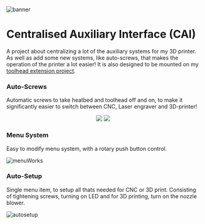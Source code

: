 ![banner](https://user-images.githubusercontent.com/22596587/125483308-ca1233e7-7602-4dae-a29e-acbe8510aeb2.png)
# Centralised Auxiliary Interface (CAI)

A project about centralizing a lot of the auxiliary systems for my 3D printer.
As well as add some new systems, like auto-screws, that makes the operation of the printer a lot easier!
It is also designed to be mounted on my [toolhead extension project](https://github.com/kris701/SnapMaker-Toolhead-Extensions).

### Auto-Screws
Automatic screws to take heatbed and toolhead off and on, to make it significantly easier to switch between CNC, Laser engraver and 3D-printer!

<p align="center">
  <img src="https://user-images.githubusercontent.com/22596587/125479060-47ee44b7-47a2-4a6a-8728-4c0867ff7b6f.gif">
  <img src="https://user-images.githubusercontent.com/22596587/125479069-c2e7702f-a36a-41eb-8a77-fccecfcd432d.gif">
</p>

### Menu System
Easy to modify menu system, with a rotary push button control.

![menuWorks](https://user-images.githubusercontent.com/22596587/125480069-7fc0ad11-d0eb-4a54-aad5-5a36af12975e.gif)

### Auto-Setup
Single menu item, to setup all thats needed for CNC or 3D print.
Consisting of tightening screws, turning on LED and for 3D printing, turn on the nozzle blower.

![autosetup](https://user-images.githubusercontent.com/22596587/125480218-eaf7246e-baed-4e14-a4ac-c5350428396d.gif)
